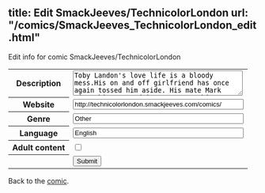 title: Edit SmackJeeves/TechnicolorLondon
url: "/comics/SmackJeeves_TechnicolorLondon_edit.html"
---
Edit info for comic SmackJeeves/TechnicolorLondon

<form name="comic" action="http://gaepostmail.appspot.com/comic/" method="post">
<table class="comicinfo">
<tr>
<th>Description</th><td><textarea name="description" cols="40" rows="3">Toby Landon's love life is a bloody mess.His on and off girlfriend has once again tossed him aside. His mate Mark gives him some advice: Try something different. With a kiss, the lives of these two friends go from being black and white to being full of vivid color. No longer a checkerboard, This is Technicolor London. //Yaoi/Boylove Plus a little bit of everything else// //Updates are Every Tuesday &amp; Friday//</textarea></td>
</tr>
<tr>
<th>Website</th><td><input type="text" name="url" value="http://technicolorlondon.smackjeeves.com/comics/" size="40"/></td>
</tr>
<tr>
<th>Genre</th><td><input type="text" name="genre" value="Other" size="40"/></td>
</tr>
<tr>
<th>Language</th><td><input type="text" name="language" value="English" size="40"/></td>
</tr>
<tr>
<th>Adult content</th><td><input type="checkbox" name="adult" value="adult" /></td>
</tr>
<tr>
<th></th><td>
<input type="hidden" name="comic" value="SmackJeeves_TechnicolorLondon" />
<input type="submit" name="submit" value="Submit" />
</td>
</tr>
</table>
</form>

Back to the [comic](SmackJeeves_TechnicolorLondon.html).
